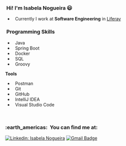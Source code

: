 
<h3> &nbsp;Hi! I'm Isabela Nogueira 😃 </h3>

-  &nbsp; Currently I work at **Software Engineering** in <a href="https://www.liferay.com/pt/home">Liferay</a>

<h3> &nbsp;Programming Skills </h3>

  -  &nbsp; Java 
  -  &nbsp; Spring Boot
  -  &nbsp; Docker 
  -  &nbsp; SQL 
  -  &nbsp; Groovy 

**Tools**

  -  &nbsp; Postman 
  -  &nbsp; Git 
  -  &nbsp; GitHub 
  -  &nbsp; IntelliJ IDEA 
  -  &nbsp; Visual Studio Code 
 
  
<br/>

<h3> :earth_americas: &nbsp;You can find me at: </h3> 

[![Linkedin: Isabela Nogueira](https://img.shields.io/badge/-IsabelaNogueira-blue?style=flat-square&logo=Linkedin&logoColor=white&link=https://www.linkedin.com/in/isabela-nogueira-4b9353186/)]([LINK-DO-SEU-LINKEDIN](https://www.linkedin.com/in/isabela-nogueira-4b9353186/))
[![Gmail Badge](https://img.shields.io/badge/-isabelammn@gmail.com-006bed?style=flat-square&logo=Gmail&logoColor=white&link=mailto:isabelammn@gmail.com)](mailto:isabelammn@gmail.com)

